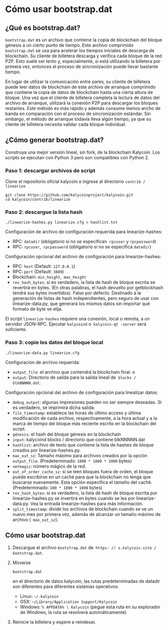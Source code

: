 # Cómo usar bootstrap.dat

## ¿Qué es bootstrap.dat?

`bootstrap.dat` es un archivo que contiene la copia de blockchain del bloque génesis a un cierto punto de tiempo. Este archivo comprimido `bootstrap.dat` se usa para acelerar los tiempos iniciales de descarga de blockchain. Su cliente de billetera descarga y verifica cada bloque de la red P2P. Esto suele ser lento y, especialmente, si está utilizando la billetera por primera vez, entonces el proceso de sincronización puede llevar bastante tiempo.

En lugar de utilizar la comunicación entre pares, su cliente de billetera puede leer datos de blockchain de este archivo de arranque comprimido que contiene la copia de datos de blockchain hasta una cierta altura de bloque. Una vez que el cliente de billetera completa la lectura de datos del archivo de arranque, utilizará la conexión P2P para descargar los bloques restantes. Este método es más rápido y además consume menos ancho de banda en comparación con el proceso de sincronización estándar. Sin embargo, el método de arranque todavía lleva algún tiempo, ya que su cliente de billetera necesita validar cada bloque individual.

## ¿Cómo generar bootstrap.dat?

Construya una mejor versión lineal, sin fork, de la blockchain Kalycoin. Los scripts se ejecutan con Python 3 pero son compatibles con Python 2.

### Paso 1: descargar archivos de script

Clone el repositorio oficial kalycoin e ingrese al directorio `contrib / linearize`

```
git clone https://github.com/kalycoinproject/kalycoin.git
cd kalycoin/contrib/linearize
```

### Paso 2: descargue la lista hash

```
./linearize-hashes.py linearize.cfg > hashlist.txt
```

Configuración de archivo de configuración requerida para linearize-hashes:

- RPC: `datadir` (obligatorio si no se especifican` rpcuser` y `rpcpassword`)
- RPC: `rpcuser`,` rpcpassword` (obligatorio si no se especifica `datadir`)

Configuración opcional del archivo de configuración para linearize-hashes:

- RPC: `host` (Default: `127.0.0.1`)
- RPC: `port` (Default: `3889`)
- Blockchain: `min_height`,` max_height`
- `rev_hash_bytes`: si es verdadero, la lista de hash de bloque escrita se revertirá en bytes. (En otras palabras, el hash devuelto por getblockhash tendrá sus bytes invertidos). Falso por defecto. Destinado a la generación de listas de hash independientes, pero seguro de usar con linearize-data.py, que generará los mismos datos sin importar qué formato de byte se elija.

El script `linearize-hashes` requiere una conexión, local o remota, a un servidor JSON-RPC. Ejecutar `kalycoind` o` kalycoin-qt -server` será suficiente.

### Paso 3: copie los datos del bloque local

```
./linearize-data.py linearize.cfg
```

Configuración de archivo requerida:

- `output_file`: el archivo que contendrá la blockchain final. o
- `output`: Directorio de salida para la salida lineal de` blocks / blkNNNNN.dat`.

Configuración opcional del archivo de configuración para linealizar datos:

- `debug_output`: algunas impresiones pueden no ser siempre deseadas. Si es verdadero, se imprimirá dicha salida.
- `file_timestamp`: establece las horas de último acceso y última modificación de cada archivo, respectivamente, a la hora actual y a la marca de tiempo del bloque más reciente escrito en la blockchain del script.
- `génesis`: el hash del bloque génesis en la blockchain
- `input`: kalycoind blocks / directorio que contiene blkNNNNN.dat
- `hashlist`: archivo de texto que contiene la lista de hashes de bloque creados por linearize-hashes.py.
- `max_out_sz`: Tamaño máximo para archivos creados por la opción` output_file`. (Predeterminado: `1000 * 1000 * 1000` bytes)
- `netmagic`: número mágico de la red.
- `out_of_order_cache_sz`: si se leen bloques fuera de orden, el bloque puede escribirse en un caché para que la blockchain no tenga que buscarse nuevamente. Esta opción especifica el tamaño del caché. (Predeterminado: `100 * 1000 * 1000` bytes)
- `rev_hash_bytes`: si es verdadero, la lista de hash de bloque escrita por linearize-hashes.py se invertirá en bytes cuando se lea por linearize-data.py. Vea la entrada linearize-hashes para más información.
- `split_timestamp`: divide los archivos de blockchain cuando se ve un nuevo mes por primera vez, además de alcanzar un tamaño máximo de archivo (` max_out_sz`).

## Cómo usar bootstrap.dat

1. Descargue el archivo `bootstrap.dat` de` https: // s.kalycoin.site / bootstrap.dat`.

2. Moverse

    

   ```
   bootstrap.dat
   ```

    

   en el directorio de datos kalycoin, las rutas predeterminadas de datadir son diferentes para diferentes sistemas operativos:

   - Linux: `~/.kalycoin`
   - OSX: `~/Library/Application Support/Kalycoin`
   - Windows: `% APPDATA% \ Kalycoin` (pegue esta ruta en su explorador de Windows, la ruta se resolverá automáticamente)

3. Reinicie la billetera y espere a reindexar.

[
](https://docs.kalycoin.io/en/Kalycoin-RPC-API/)